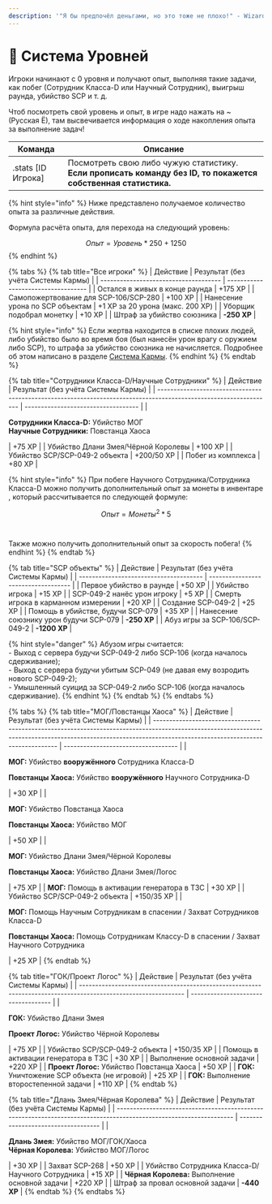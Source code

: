 ```yaml
---
description: '"Я бы предпочёл деньгами, но это тоже не плохо!" - Wizardry 8 (Перевод "Бука")'
---
```


# 💎 Система Уровней

Игроки начинают с 0 уровня и получают опыт, выполняя такие задачи, как побег (Сотрудник Класса-D или Научный Сотрудник), выигрыш раунда, убийство SCP и т. д.

Чтоб посмотреть свой уровень и опыт, в игре надо нажать на \~ (Русская Ё), там высвечивается информация о ходе накопления опыта за выполнение задач!

| Команда             | Описание                                                                                                       |
| ------------------- | -------------------------------------------------------------------------------------------------------------- |
| .stats \[ID Игрока] | Посмотреть свою либо чужую статистику. **Если прописать команду без ID, то покажется собственная статистика.** |

{% hint style="info" %}
Ниже представлено получаемое количество опыта за различные действия.

Формула расчёта опыта, для перехода на следующий уровень:

$$Опыт = Уровень * 250 + 1250$$
{% endhint %}

{% tabs %}
{% tab title="Все игроки" %}
| Действие                              | Результат (без учёта Системы Кармы) |
| ------------------------------------- | ----------------------------------- |
| Остался в живых в конце раунда        | +175 XP                             |
| Самопожертвование для SCP-106/SCP-280 | +100 XP                             |
| Нанесение урона по SCP объектам       | +1 ХР за 20 урона (макс. 200 XP)    |
| Уборщик подобрал монетку              | +10 XP                              |
| Штраф за убийство союзника            | **-250 XP**                         |

{% hint style="info" %}
Если жертва находится в списке плохих людей, либо убийство было во время боя (был нанесён урон врагу с оружием либо SCP), то штрафа за убийство союзника не начисляется. Подробнее об этом написано в разделе [Система Кармы](karma-system.md).
{% endhint %}
{% endtab %}

{% tab title="Сотрудники Класса-D/Научные Сотрудники" %}
| Действие                                                                                                          | Результат (без учёта Системы Кармы) |
| ----------------------------------------------------------------------------------------------------------------- | ----------------------------------- |
| <p><strong>Сотрудники Класса-D:</strong> Убийство МОГ<br><strong>Научные Сотрудники:</strong> Повстанца Хаоса</p> | +75 XP                              |
| Убийство Длани Змея/Чёрной Королевы                                                                               | +100 XP                             |
| Убийство SCP/SCP-049-2 объекта                                                                                    | +200/50 XP                          |
| Побег из комплекса                                                                                                | +80 XP                              |

{% hint style="info" %}
При побеге Научного Сотрудника/Сотрудника Класса-D можно получить дополнительный опыт за монеты в инвентаре , который рассчитывается по следующей формуле:

$$Опыт = Монеты ^ 2 * 5$$\
\
Также можно получить дополнительный опыт за скорость побега!
{% endhint %}
{% endtab %}

{% tab title="SCP объекты" %}
| Действие                               | Результат (без учёта Системы Кармы) |
| -------------------------------------- | ----------------------------------- |
| Первое убийство в раунде               | +50 XP                              |
| Убийство игрока                        | +15 XP                              |
| SCP-049-2 нанёс урон игроку            | +5 XP                               |
| Смерть игрока в карманном измерении    | +20 XP                              |
| Создание SCP-049-2                     | +25 XP                              |
| Помощь в убийстве, будучи SCP-079      | +35 XP                              |
| Нанесение союзнику урон будучи SCP-079 | **-250 XP**                         |
| Абуз игры за SCP-106/SCP-049-2         | **-1200 XP**                        |

{% hint style="danger" %}
Абузом игры считается:\
\- Выход с сервера будучи SCP-049-2 либо SCP-106 (когда началось сдерживание);\
\- Выход с сервера будучи убитым SCP-049 (не давая ему возродить нового SCP-049-2);\
\- Умышленный суицид за SCP-049-2 либо SCP-106 (когда началось сдерживание).
{% endhint %}
{% endtab %}
{% endtabs %}

{% tabs %}
{% tab title="МОГ/Повстанцы Хаоса" %}
| Действие                                                                                                                                                                                                     | Результат (без учёта Системы Кармы) |
| ------------------------------------------------------------------------------------------------------------------------------------------------------------------------------------------------------------ | ----------------------------------- |
| <p><strong>МОГ:</strong> Убийство <strong>вооружённого</strong> Сотрудника Класса-D</p><p><strong>Повстанцы Хаоса:</strong> Убийство <strong>вооружённого</strong> Научного Сотрудника-D</p>                 | +30 XP                              |
| <p><strong>МОГ:</strong> Убийство Повстанца Хаоса</p><p><strong>Повстанцы Хаоса:</strong> Убийство МОГ</p>                                                                                                   | +50 XP                              |
| <p><strong>МОГ:</strong> Убийство Длани Змея/Чёрной Королевы</p><p><strong>Повстанцы Хаоса:</strong> Убийство Длани Змея/Логос</p>                                                                           | +75 XP                              |
| **МОГ:** Помощь в активации генератора в ТЗС                                                                                                                                                                 | +30 XP                              |
| Убийство SCP/SCP-049-2 объекта                                                                                                                                                                               | +150/35 XP                          |
| <p><strong>МОГ:</strong> Помощь Научным Сотрудникам в спасении / Захват Сотрудников Класса-D</p><p><strong>Повстанцы Хаоса:</strong> Помощь Сотрудникам Классу-D в спасении / Захват Научного Сотрудника</p> | +25 XP                              |
{% endtab %}

{% tab title="ГОК/Проект Логос" %}
| Действие                                                                                                       | Результат (без учёта Системы Кармы) |
| -------------------------------------------------------------------------------------------------------------- | ----------------------------------- |
| <p><strong>ГОК:</strong> Убийство Длани Змея</p><p><strong>Проект Логос:</strong> Убийство Чёрной Королевы</p> | +75 XP                              |
| Убийство SCP/SCP-049-2 объекта                                                                                 | +150/35 XP                          |
| Помощь в активации генератора в ТЗС                                                                            | +30 XP                              |
| Выполнение основной задачи                                                                                     | +220 XP                             |
| **Проект Логос:** Убийство Повстанца Хаоса                                                                     | +50 XP                              |
| **ГОК:** Уничтожение SCP объекта (не игровой)                                                                  | +25 XP                              |
| **ГОК:** Выполнение второстепенной задачи                                                                      | +110 XP                             |
{% endtab %}

{% tab title="Длань Змея/Чёрная Королева" %}
| Действие                                                                                                           | Результат (без учёта Системы Кармы) |
| ------------------------------------------------------------------------------------------------------------------ | ----------------------------------- |
| <p><strong>Длань Змея:</strong> Убийство МОГ/ГОК/Хаоса<br><strong>Чёрная Королева:</strong> Убийство МОГ/Логос</p> | +30 XP                              |
| Захват SCP-268                                                                                                     | +50 XP                              |
| Убийство Сотрудника Класса-D/Научного Сотрудника                                                                   | +15 XP                              |
| **Чёрная Королева:** Выполнение основной задачи                                                                    | +220 XP                             |
| Штраф за провал основной задачи                                                                                    | **-440 XP**                         |
{% endtab %}
{% endtabs %}

